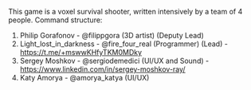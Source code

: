 This game is a voxel survival shooter, written intensively by a team of 4 people.
Command structure:
1) Philip Gorafonov - @filippgora (3D artist) (Deputy Lead)
2) Light_lost_in_darkness - @fire_four_real (Programmer) (Lead) - https://t.me/+mswwKHfyTKM0MDky
3) Sergey Moshkov - @sergiodemedici (UI/UX and Sound) - https://www.linkedin.com/in/sergey-moshkov-ray/
4) Katy Amorya - @amorya_katya (UI/UX)
